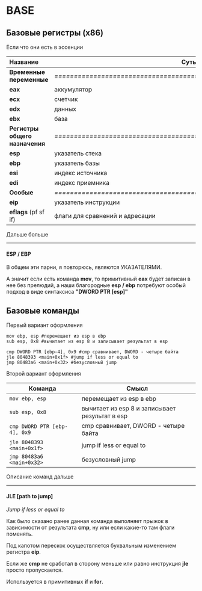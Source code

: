 # BASE





## Базовые регистры (x86)

Если что они есть в эссенции

| Название                       | Суть                                                         |
| :----------------------------- | ------------------------------------------------------------ |
| **Временные переменные**       | *=====================================================================* |
| **eax**                        | аккумулятор                                                  |
| **ecx**                        | счетчик                                                      |
| **edx**                        | данных                                                       |
| **ebx**                        | база                                                         |
| **Регистры общего назначения** | *=====================================================================* |
| **esp**                        | указатель стека                                              |
| **ebp**                        | указатель базы                                               |
| **esi**                        | индекс источника                                             |
| **edi**                        | индекс приемника                                             |
| **Особые**                     | *=====================================================================* |
| **eip**                        | указатель инструкции                                         |
| **eflags** (pf sf if)          | флаги для сравнений и адресации                              |

Дальше больше

---

#### ESP / EBP

В общем эти парни, я повторюсь, являются УКАЗАТЕЛЯМИ.

А значит если есть команда **mov**, то примитивный **eax** будет записан в нее без прелюдий, а наши благородные **esp / ebp** потребуют особый подход в виде синтаксиса **"DWORD PTR [esp]"**







## Базовые команды

Первый вариант оформления

```assembly
mov ebp, esp #перемещает из esp в ebp
sub esp, 0x8 #вычитает из esp 8 и записывает результат в esp

cmp DWORD PTR [ebp-4], 0x9 #cmp сравнивает, DWORD - четыре байта
jle 8048393 <main+0x1f> #jump if less or equal to
jmp 80483a6 <main+0x32> #безусловный jump
```



Второй вариант оформления

| Команда                      | Смысл                                          |
| ---------------------------- | ---------------------------------------------- |
| `mov ebp, esp`               | перемещает из esp в ebp                        |
| `sub esp, 0x8`               | вычитает из esp 8 и записывает результат в esp |
| `cmp DWORD PTR [ebp-4], 0x9` | cmp сравнивает, DWORD - четыре байта           |
| `jle 8048393 <main+0x1f>`    | jump if less or equal to                       |
| `jmp 80483a6 <main+0x32>`    | безусловный jump                               |

Описание команд дальше

----

#### JLE [path to jump]

*Jump if less or equal to*

Как было сказано ранее данная команда выполняет прыжок в зависимости от результата **cmp**, ну или если какие-то там флаги поменять.

Под капотом перескок осуществляется буквальным изменением регистра **eip**. 

Если же **cmp** не сработал в сторону меньше или равно инструкция **jle** просто пропускается.

Используется в примитивных **if** и **for**.